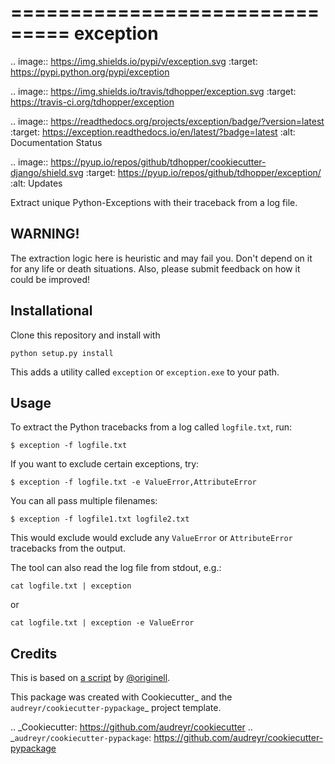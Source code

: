 ===============================
exception
===============================


.. image:: https://img.shields.io/pypi/v/exception.svg
        :target: https://pypi.python.org/pypi/exception

.. image:: https://img.shields.io/travis/tdhopper/exception.svg
        :target: https://travis-ci.org/tdhopper/exception

.. image:: https://readthedocs.org/projects/exception/badge/?version=latest
        :target: https://exception.readthedocs.io/en/latest/?badge=latest
        :alt: Documentation Status

.. image:: https://pyup.io/repos/github/tdhopper/cookiecutter-django/shield.svg
     :target: https://pyup.io/repos/github/tdhopper/exception/
     :alt: Updates


Extract unique Python-Exceptions with their traceback from a log file.

## WARNING!

The extraction logic here is heuristic and may fail you. Don't depend on it for any life or death situations. Also, please submit feedback on how it could be improved!

## Installational

Clone this repository and install with

```
python setup.py install
```

This adds a utility called `exception` or `exception.exe` to your path.

## Usage

To extract the Python tracebacks from a log called `logfile.txt`, run:

```
$ exception -f logfile.txt
```

If you want to exclude certain exceptions, try:

```
$ exception -f logfile.txt -e ValueError,AttributeError
```

You can all pass multiple filenames:

```
$ exception -f logfile1.txt logfile2.txt
```

This would exclude would exclude any `ValueError` or `AttributeError` tracebacks from the output.

The tool can also read the log file from stdout, e.g.:

```
cat logfile.txt | exception
```

or

```
cat logfile.txt | exception -e ValueError
```


Credits
---------


This is based on [a script](https://gist.github.com/originell/1923003) by [@originell](https://github.com/originell).

This package was created with Cookiecutter_ and the `audreyr/cookiecutter-pypackage`_ project template.

.. _Cookiecutter: https://github.com/audreyr/cookiecutter
.. _`audreyr/cookiecutter-pypackage`: https://github.com/audreyr/cookiecutter-pypackage

